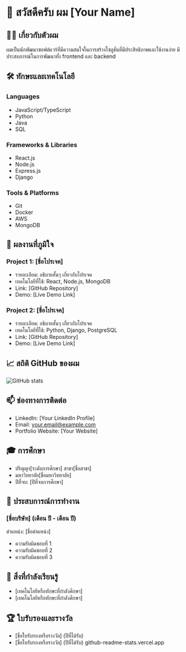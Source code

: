 # 👋 สวัสดีครับ ผม [Your Name]

## 👨‍💻 เกี่ยวกับตัวผม
ผมเป็นนักพัฒนาซอฟต์แวร์ที่มีความสนใจในการสร้างโซลูชันที่มีประสิทธิภาพและใช้งานง่าย มีประสบการณ์ในการพัฒนาทั้ง frontend และ backend

## 🛠 ทักษะและเทคโนโลยี
### Languages
- JavaScript/TypeScript
- Python
- Java
- SQL

### Frameworks & Libraries
- React.js
- Node.js
- Express.js
- Django

### Tools & Platforms
- Git
- Docker
- AWS
- MongoDB

## 🚀 ผลงานที่ภูมิใจ
### Project 1: [ชื่อโปรเจค]
- รายละเอียด: อธิบายสั้นๆ เกี่ยวกับโปรเจค
- เทคโนโลยีที่ใช้: React, Node.js, MongoDB
- Link: [GitHub Repository]
- Demo: [Live Demo Link]

### Project 2: [ชื่อโปรเจค]
- รายละเอียด: อธิบายสั้นๆ เกี่ยวกับโปรเจค
- เทคโนโลยีที่ใช้: Python, Django, PostgreSQL
- Link: [GitHub Repository]
- Demo: [Live Demo Link]

## 📈 สถิติ GitHub ของผม
![GitHub stats](https://github-readme-stats.vercel.app/api?username=YourGitHubUsername&show_icons=true&theme=radical)

## 📫 ช่องทางการติดต่อ
- LinkedIn: [Your LinkedIn Profile]
- Email: your.email@example.com
- Portfolio Website: [Your Website]

## 🎓 การศึกษา
- ปริญญา[ระดับการศึกษา] สาขา[ชื่อสาขา]
- มหาวิทยาลัย[ชื่อมหาวิทยาลัย]
- ปีที่จบ: [ปีที่จบการศึกษา]

## 💼 ประสบการณ์การทำงาน
### [ชื่อบริษัท] (เดือน ปี - เดือน ปี)
ตำแหน่ง: [ชื่อตำแหน่ง]
- ความรับผิดชอบที่ 1
- ความรับผิดชอบที่ 2
- ความรับผิดชอบที่ 3

## 🌱 สิ่งที่กำลังเรียนรู้
- [เทคโนโลยีหรือทักษะที่กำลังศึกษา]
- [เทคโนโลยีหรือทักษะที่กำลังศึกษา]

## 🏆 ใบรับรองและรางวัล
- [ชื่อใบรับรองหรือรางวัล] (ปีที่ได้รับ)
- [ชื่อใบรับรองหรือรางวัล] (ปีที่ได้รับ)
github-readme-stats.vercel.app
